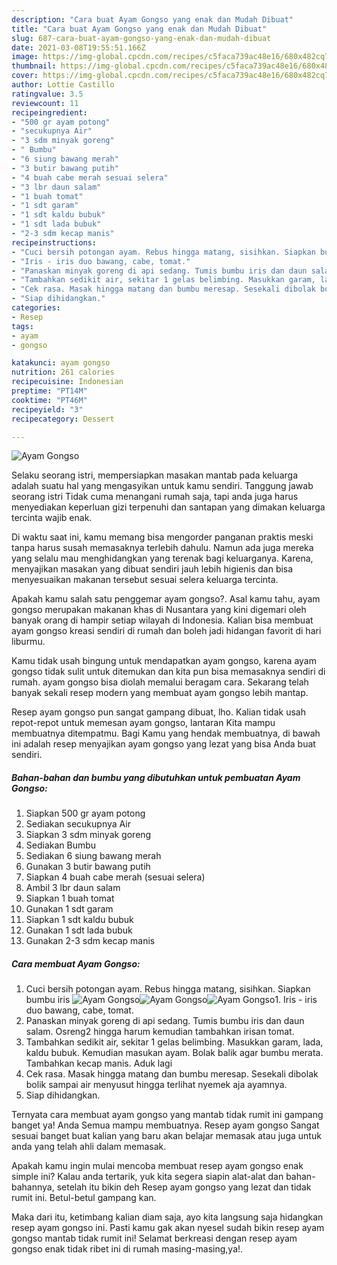 ```yaml
---
description: "Cara buat Ayam Gongso yang enak dan Mudah Dibuat"
title: "Cara buat Ayam Gongso yang enak dan Mudah Dibuat"
slug: 687-cara-buat-ayam-gongso-yang-enak-dan-mudah-dibuat
date: 2021-03-08T19:55:51.166Z
image: https://img-global.cpcdn.com/recipes/c5faca739ac48e16/680x482cq70/ayam-gongso-foto-resep-utama.jpg
thumbnail: https://img-global.cpcdn.com/recipes/c5faca739ac48e16/680x482cq70/ayam-gongso-foto-resep-utama.jpg
cover: https://img-global.cpcdn.com/recipes/c5faca739ac48e16/680x482cq70/ayam-gongso-foto-resep-utama.jpg
author: Lottie Castillo
ratingvalue: 3.5
reviewcount: 11
recipeingredient:
- "500 gr ayam potong"
- "secukupnya Air"
- "3 sdm minyak goreng"
- " Bumbu"
- "6 siung bawang merah"
- "3 butir bawang putih"
- "4 buah cabe merah sesuai selera"
- "3 lbr daun salam"
- "1 buah tomat"
- "1 sdt garam"
- "1 sdt kaldu bubuk"
- "1 sdt lada bubuk"
- "2-3 sdm kecap manis"
recipeinstructions:
- "Cuci bersih potongan ayam. Rebus hingga matang, sisihkan. Siapkan bumbu iris"
- "Iris - iris duo bawang, cabe, tomat."
- "Panaskan minyak goreng di api sedang. Tumis bumbu iris dan daun salam. Osreng2 hingga harum kemudian tambahkan irisan tomat."
- "Tambahkan sedikit air, sekitar 1 gelas belimbing. Masukkan garam, lada, kaldu bubuk. Kemudian masukan ayam. Bolak balik agar bumbu merata. Tambahkan kecap manis. Aduk lagi"
- "Cek rasa. Masak hingga matang dan bumbu meresap. Sesekali dibolak bolik sampai air menyusut hingga terlihat nyemek aja ayamnya."
- "Siap dihidangkan."
categories:
- Resep
tags:
- ayam
- gongso

katakunci: ayam gongso 
nutrition: 261 calories
recipecuisine: Indonesian
preptime: "PT14M"
cooktime: "PT46M"
recipeyield: "3"
recipecategory: Dessert

---
```



![Ayam Gongso](https://img-global.cpcdn.com/recipes/c5faca739ac48e16/680x482cq70/ayam-gongso-foto-resep-utama.jpg)

Selaku seorang istri, mempersiapkan masakan mantab pada keluarga adalah suatu hal yang mengasyikan untuk kamu sendiri. Tanggung jawab seorang istri Tidak cuma menangani rumah saja, tapi anda juga harus menyediakan keperluan gizi terpenuhi dan santapan yang dimakan keluarga tercinta wajib enak.

Di waktu  saat ini, kamu memang bisa mengorder panganan praktis meski tanpa harus susah memasaknya terlebih dahulu. Namun ada juga mereka yang selalu mau menghidangkan yang terenak bagi keluarganya. Karena, menyajikan masakan yang dibuat sendiri jauh lebih higienis dan bisa menyesuaikan makanan tersebut sesuai selera keluarga tercinta. 



Apakah kamu salah satu penggemar ayam gongso?. Asal kamu tahu, ayam gongso merupakan makanan khas di Nusantara yang kini digemari oleh banyak orang di hampir setiap wilayah di Indonesia. Kalian bisa membuat ayam gongso kreasi sendiri di rumah dan boleh jadi hidangan favorit di hari liburmu.

Kamu tidak usah bingung untuk mendapatkan ayam gongso, karena ayam gongso tidak sulit untuk ditemukan dan kita pun bisa memasaknya sendiri di rumah. ayam gongso bisa diolah memalui beragam cara. Sekarang telah banyak sekali resep modern yang membuat ayam gongso lebih mantap.

Resep ayam gongso pun sangat gampang dibuat, lho. Kalian tidak usah repot-repot untuk memesan ayam gongso, lantaran Kita mampu membuatnya ditempatmu. Bagi Kamu yang hendak membuatnya, di bawah ini adalah resep menyajikan ayam gongso yang lezat yang bisa Anda buat sendiri.

<!--inarticleads1-->

##### Bahan-bahan dan bumbu yang dibutuhkan untuk pembuatan Ayam Gongso:

1. Siapkan 500 gr ayam potong
1. Sediakan secukupnya Air
1. Siapkan 3 sdm minyak goreng
1. Sediakan  Bumbu
1. Sediakan 6 siung bawang merah
1. Gunakan 3 butir bawang putih
1. Siapkan 4 buah cabe merah (sesuai selera)
1. Ambil 3 lbr daun salam
1. Siapkan 1 buah tomat
1. Gunakan 1 sdt garam
1. Siapkan 1 sdt kaldu bubuk
1. Gunakan 1 sdt lada bubuk
1. Gunakan 2-3 sdm kecap manis




<!--inarticleads2-->

##### Cara membuat Ayam Gongso:

1. Cuci bersih potongan ayam. Rebus hingga matang, sisihkan. Siapkan bumbu iris
<img src="https://img-global.cpcdn.com/steps/22b4f1266bf4ef36/160x128cq70/ayam-gongso-langkah-memasak-1-foto.jpg" alt="Ayam Gongso"><img src="https://img-global.cpcdn.com/steps/1e13313a74804c3a/160x128cq70/ayam-gongso-langkah-memasak-1-foto.jpg" alt="Ayam Gongso"><img src="https://img-global.cpcdn.com/steps/76d18c6704d1e2f9/160x128cq70/ayam-gongso-langkah-memasak-1-foto.jpg" alt="Ayam Gongso">1. Iris - iris duo bawang, cabe, tomat.
1. Panaskan minyak goreng di api sedang. Tumis bumbu iris dan daun salam. Osreng2 hingga harum kemudian tambahkan irisan tomat.
1. Tambahkan sedikit air, sekitar 1 gelas belimbing. Masukkan garam, lada, kaldu bubuk. Kemudian masukan ayam. Bolak balik agar bumbu merata. Tambahkan kecap manis. Aduk lagi
1. Cek rasa. Masak hingga matang dan bumbu meresap. Sesekali dibolak bolik sampai air menyusut hingga terlihat nyemek aja ayamnya.
1. Siap dihidangkan.




Ternyata cara membuat ayam gongso yang mantab tidak rumit ini gampang banget ya! Anda Semua mampu membuatnya. Resep ayam gongso Sangat sesuai banget buat kalian yang baru akan belajar memasak atau juga untuk anda yang telah ahli dalam memasak.

Apakah kamu ingin mulai mencoba membuat resep ayam gongso enak simple ini? Kalau anda tertarik, yuk kita segera siapin alat-alat dan bahan-bahannya, setelah itu bikin deh Resep ayam gongso yang lezat dan tidak rumit ini. Betul-betul gampang kan. 

Maka dari itu, ketimbang kalian diam saja, ayo kita langsung saja hidangkan resep ayam gongso ini. Pasti kamu gak akan nyesel sudah bikin resep ayam gongso mantab tidak rumit ini! Selamat berkreasi dengan resep ayam gongso enak tidak ribet ini di rumah masing-masing,ya!.


